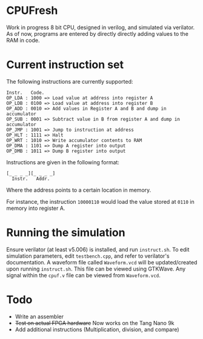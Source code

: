 # CPUFresh

Work in progress 8 bit CPU, designed in verilog, and simulated via verilator. As of now, programs are entered by directly directly adding values to the RAM in code.

# Current instruction set

The following instructions are currently supported:

```
Instr.   Code.
OP_LDA : 1000 => Load value at address into register A
OP_LDB : 0100 => Load value at address into register B
OP_ADD : 0010 => Add values in Register A and B and dump in accumulator
OP_SUB : 0001 => Subtract value in B from register A and dump in accumulator
OP_JMP : 1001 => Jump to instruction at address
OP_HLT : 1111 => Halt 
OP_WRT : 1010 => Write accumulator contents to RAM
OP_DMA : 1101 => Dump A register into output 
OP_DMB : 1011 => Dump B register into output 
```

Instructions are given in the following format:

```
[_ _ _ _][_ _ _ _]
  Instr.   Addr.
```

Where the address points to a certain location in memory.

For instance, the instruction ``10000110`` would load the value stored at ``0110`` in memory into register A.

# Running the simulation

Ensure verilator (at least v5.006) is installed, and run ``instruct.sh``. To edit simulation parameters, edit ``testbench.cpp``, and refer to verilator's documentation. A waveform file called ``Waveform.vcd`` will be updated/created upon running ``instruct.sh``. This file can be viewed using GTKWave. Any signal within the ``cpuf.v`` file can be viewed from ``Waveform.vcd``.

# Todo
* Write an assembler
* ~~Test on actual FPGA hardware~~ Now works on the Tang Nano 9k
* Add additional instructions (Multiplication, division, and compare)